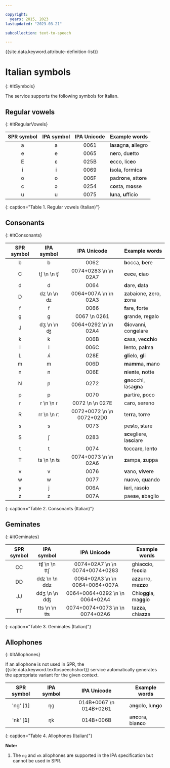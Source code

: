```yaml
---

copyright:
  years: 2015, 2023
lastupdated: "2023-03-21"

subcollection: text-to-speech

---
```


{{site.data.keyword.attribute-definition-list}}

# Italian symbols
{: #itSymbols}

The service supports the following symbols for Italian.

## Regular vowels
{: #itRegularVowels}

| SPR symbol | IPA symbol | IPA Unicode | Example words |
|:----------:|:----------:|:-----------:|---------------|
| a | a | 0061 | l**a**s**a**gn**a**, **a**llegro |
| e | e | 0065 | n**e**ro, du**e**tto |
| E | &#603; | 025B | **e**cco, lic**e**o |
| i | i | 0069 | **i**sola, form**i**ca |
| o | o | 006F | padr**o**ne, att**o**re |
| c | &#596; | 0254 | c**o**sta, m**o**sse |
| u | u | 0075 | l**u**na, **u**fficio |
{: caption="Table 1. Regular vowels (Italian)"}

## Consonants
{: #itConsonants}

| SPR symbol | IPA symbol | IPA Unicode | Example words |
|:----------:|:----------:|:-----------:|---------------|
| b | b | 0062 | **b**occa, **b**ere |
| C | t&#643;  \n   \n &#679; | 0074+0283  \n   \n 02A7 | **c**e**c**e, **c**iao |
| d | d | 0064 | **d**are, **d**ata |
| D | dz  \n   \n &#675; | 0064+007A  \n   \n 02A3 | **z**abaione, **z**ero, **z**ona |
| f | f | 0066 | **f**are, **f**orte |
| g | g | 0067  \n 0261 | **g**rande, re**g**alo |
| J | d&#658;  \n   \n &#676; | 0064+0292  \n   \n 02A4 | **Gi**ovanni, con**g**elare |
| k | k | 006B | **c**asa, ve**cch**io |
| l | l | 006C | **l**ento, pa**l**ma |
| L | &#654; | 028E | **gl**ielo, **gl**i |
| m | m | 006D | **m**a**mm**a, **m**ano |
| n | n | 006E | **n**ie**n**te, **n**otte |
| N | &#626; | 0272 | **gn**occhi, lasa**gn**a |
| p | p | 0070 | **p**artire, **p**oco |
| r | r  \n   \n &#638; | 0072  \n   \n 027E | ca**r**o, se**r**eno |
| R | rr  \n   \n r&#720; | 0072+0072  \n   \n 0072+02D0 | te**rr**a, to**rr**e |
| s | s | 0073 | pe**s**to, **s**tare |
| S | &#643; | 0283 | **sc**egliere, la**sc**iare |
| t | t | 0074 | **t**occare, len**t**o |
| T | ts  \n   \n &#678; | 0074+0073  \n   \n 02A6 | **z**ampa, **z**uppa |
| v | v | 0076 | **v**ano, **v**i**v**ere |
| w | w | 0077 | n**u**ovo, q**u**ando |
| y | j | 006A | **i**eri, raso**i**o |
| z | z | 007A | pae**s**e, **s**baglio |
{: caption="Table 2. Consonants (Italian)"}

## Geminates
{: #itGeminates}

| SPR symbol | IPA symbol | IPA Unicode | Example words |
|:----------:|:----------:|:-----------:|---------------|
| CC | t&#679;  \n   \n tt&#643; | 0074+02A7  \n   \n 0074+0074+0283 | ghia**cc**io, fe**cc**ia |
| DD | d&#675;  \n   \n ddz | 0064+02A3  \n   \n 0064+0064+007A | a**zz**urro, me**zz**o |
| JJ | dd&#658;  \n   \n d&#676; | 0064+0064+0292  \n   \n 0064+02A4 | Chio**gg**ia, ma**gg**io |
| TT | tts  \n   \n t&#678; | 0074+0074+0073  \n   \n 0074+02A6 | ta**zz**a, chia**zz**a |
{: caption="Table 3. Geminates (Italian)"}

## Allophones
{: #itAllophones}

If an allophone is not used in SPR, the {{site.data.keyword.texttospeechshort}} service automatically generates the appropriate variant for the given context.

| SPR symbol | IPA symbol | IPA Unicode | Example words |
|:----------:|:----------:|:-----------:|---------------|
| 'ng' [**1**] | &#331;g | 014B+0067  \n 014B+0261 | a**ng**olo, lu**ng**o |
| 'nk' [**1**] | &#331;k | 014B+006B | a**nc**ora, bia**nc**o |
{: caption="Table 4. Allophones (Italian)"}

**Note:**

1.  The `ng` and `nk` allophones are supported in the IPA specification but cannot be used in SPR.
